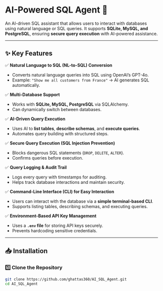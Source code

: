 # AI-Powered SQL Agent 🚀  

An AI-driven SQL assistant that allows users to interact with databases using natural language or SQL queries. It supports **SQLite, MySQL, and PostgreSQL**, ensuring **secure query execution** with AI-powered assistance.

---

## ✨ Key Features  

✅ **Natural Language to SQL (NL-to-SQL) Conversion**  
- Converts natural language queries into SQL using OpenAI’s GPT-4o.  
- Example: `"Show me all customers from France"` → AI generates SQL automatically.  

✅ **Multi-Database Support**  
- Works with **SQLite, MySQL, PostgreSQL** via SQLAlchemy.  
- Can dynamically switch between databases.  

✅ **AI-Driven Query Execution**  
- Uses AI to **list tables**, **describe schemas**, and **execute queries**.  
- Automates query building with structured steps.  

✅ **Secure Query Execution (SQL Injection Prevention)**  
- Blocks dangerous SQL statements (`DROP`, `DELETE`, `ALTER`).  
- Confirms queries before execution.  

✅ **Query Logging & Audit Trail**  
- Logs every query with timestamps for auditing.  
- Helps track database interactions and maintain security.  

✅ **Command-Line Interface (CLI) for Easy Interaction**  
- Users can interact with the database via a **simple terminal-based CLI**.  
- Supports listing tables, describing schemas, and executing queries.  

✅ **Environment-Based API Key Management**  
- Uses a **`.env` file** for storing API keys securely.  
- Prevents hardcoding sensitive credentials.  

---

## 📥 Installation  

### 1️⃣ Clone the Repository  
```sh
git clone https://github.com/ghattas360/AI_SQL_Agent.git
cd AI_SQL_Agent
